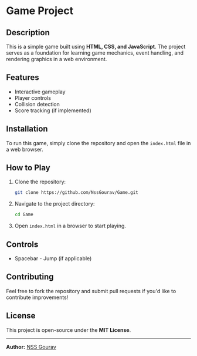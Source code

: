 # Game Project

## Description
This is a simple game built using **HTML, CSS, and JavaScript**. The project serves as a foundation for learning game mechanics, event handling, and rendering graphics in a web environment.

## Features
- Interactive gameplay
- Player controls
- Collision detection
- Score tracking (if implemented)

## Installation
To run this game, simply clone the repository and open the `index.html` file in a web browser.

## How to Play
1. Clone the repository:
   ```sh
   git clone https://github.com/NssGourav/Game.git
   ```
2. Navigate to the project directory:
   ```sh
   cd Game
   ```
3. Open `index.html` in a browser to start playing.

## Controls
- Spacebar - Jump (if applicable)

## Contributing
Feel free to fork the repository and submit pull requests if you'd like to contribute improvements!

## License
This project is open-source under the **MIT License**.

---
**Author:** [NSS Gourav](https://github.com/NssGourav)

